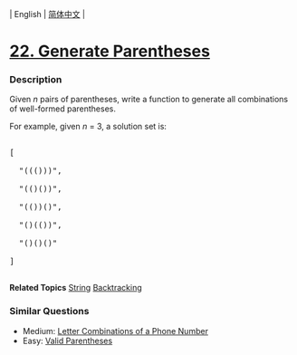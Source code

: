 | English | [简体中文](README.md) |

# [22. Generate Parentheses](https://leetcode-cn.com/problems/generate-parentheses)
 ### Description
<p>
Given <i>n</i> pairs of parentheses, write a function to generate all combinations of well-formed parentheses.
</p>

<p>
For example, given <i>n</i> = 3, a solution set is:
</p>
<pre>
[
  "((()))",
  "(()())",
  "(())()",
  "()(())",
  "()()()"
]
</pre>
**Related Topics**  [String](https://leetcode-cn.com/tag/string) [Backtracking](https://leetcode-cn.com/tag/backtracking) 

### Similar Questions
 - Medium:	[Letter Combinations of a Phone Number](https://leetcode-cn.com/problems/letter-combinations-of-a-phone-number) 
 - Easy:	[Valid Parentheses](https://leetcode-cn.com/problems/valid-parentheses) 
